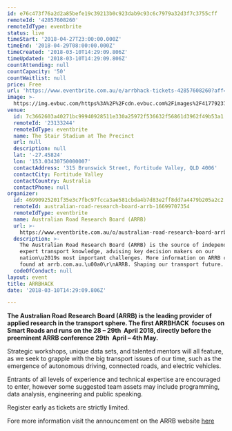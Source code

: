 ```yaml
---
id: e76c473f76a2d2a85befe19c39213b0c923dab9c93c6c7979a32d3f7c3755cff
remoteId: '42857608260'
remoteIdType: eventbrite
status: live
timeStart: '2018-04-27T23:00:00.000Z'
timeEnd: '2018-04-29T08:00:00.000Z'
timeCreated: '2018-03-10T14:29:09.806Z'
timeUpdated: '2018-03-10T14:29:09.806Z'
countAttending: null
countCapacity: '50'
countWaitlist: null
price: Free
url: 'https://www.eventbrite.com.au/e/arrbhack-tickets-42857608260?aff=ebapi'
image: >-
  https://img.evbuc.com/https%3A%2F%2Fcdn.evbuc.com%2Fimages%2F41779237%2F243611402839%2F1%2Foriginal.jpg?s=d698edc91daebce14a82287e797cf05e
venue:
  id: 7c3662603a40271bc99940928511e330a25972f536632f56861d3962f49b53a1
  remoteId: '23133244'
  remoteIdType: eventbrite
  name: The Stair Stadium at The Precinct
  url: null
  description: null
  lat: '-27.45824'
  lon: '153.03430750000007'
  contactAddress: '315 Brunswick Street, Fortitude Valley, QLD 4006'
  contactCity: Fortitude Valley
  contactCountry: Australia
  contactPhone: null
organizer:
  id: 46990925201f35e3c7fbc97fcca3ae581cbda4b7d83e2ff8dd7a4479b205a2c2
  remoteId: australian-road-research-board-arrb-16699707354
  remoteIdType: eventbrite
  name: Australian Road Research Board (ARRB)
  url: >-
    https://www.eventbrite.com.au/o/australian-road-research-board-arrb-16699707354
  description: >-
    The Australian Road Research Board (ARRB) is the source of independent
    expert transport knowledge, advising key decision makers on our
    nation\u2019s most important challenges. More information on ARRB can be
    found at arrb.com.au.\u00a0\r\nARRB. Shaping our transport future.
  codeOfConduct: null
layout: event
title: ARRBHACK
date: '2018-03-10T14:29:09.806Z'

---
```

<P CLASS="MsoNormal"><STRONG>The Australian Road Research Board (ARRB) is the leading provider of applied research in the transport sphere. The first ARRBHACK  focu</STRONG><SPAN><STRONG>ses on Smart Roads and runs on the 28 – 29th  April 2018, directly before the preeminent ARRB conference 29th  April – 4th May.</STRONG></SPAN></P>
<P CLASS="MsoNormal"><SPAN> Strategic workshops, unique data sets, and talented mentors will all feature, as we seek to grapple with the big transport issues of our time, such as the emergence of autonomous driving, connected roads, and electric vehicles.</SPAN></P>
<P CLASS="MsoNormal">Entrants of all levels of experience and technical expertise are encouraged to enter, however some suggested team assets may include programming, data analysis, engineering and public speaking. </P>
<P CLASS="MsoNormal">Register early as tickets are strictly limited.</P>
<P CLASS="MsoNormal">Fore more information visit the announcement on the ARRB website <A TITLE="here" HREF="https://www.arrb.com.au/news/arrb-hack-a-thon-shaping-the-way-to-smarter-roads" TARGET="_blank" REL="noopener noreferrer nofollow">here</A></P>
